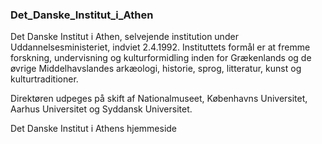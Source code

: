 ### Det_Danske_Institut_i_Athen


Det Danske Institut i Athen, selvejende institution under Uddannelsesministeriet, indviet 2.4.1992. Instituttets formål er at fremme forskning, undervisning og kulturformidling inden for Grækenlands og de øvrige Middelhavslandes arkæologi, historie, sprog, litteratur, kunst og kulturtraditioner.

Direktøren udpeges på skift af Nationalmuseet, Københavns Universitet, Aarhus Universitet og Syddansk Universitet.


Det Danske Institut i Athens hjemmeside
